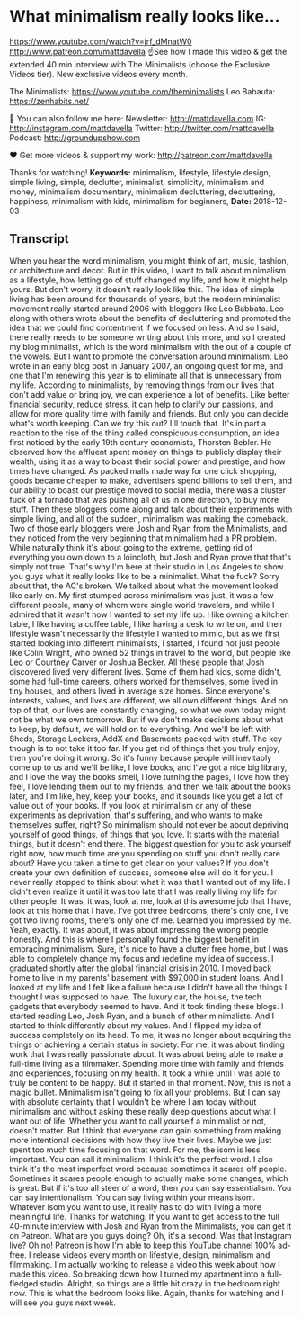 # What minimalism really looks like...
https://www.youtube.com/watch?v=jrf_dMnatW0
http://www.patreon.com/mattdavella
☝See how I made this video & get the extended 40 min interview with The Minimalists (choose the Exclusive Videos tier). New exclusive videos every month.

The Minimalists:  https://www.youtube.com/theminimalists
Leo Babauta:  https://zenhabits.net/

💯 You can also follow me here:
Newsletter:  http://mattdavella.com
IG:  http://instagram.com/mattdavella
Twitter:  http://twitter.com/mattdavella
Podcast:  http://groundupshow.com

❤️ Get more videos & support my work:
http://patreon.com/mattdavella

Thanks for watching!
**Keywords:** minimalism, lifestyle, lifestyle design, simple living, simple, declutter, minimalist, simplicity, minimalism and money, minimalism documentary, minimalism decluttering, decluttering, happiness, minimalism with kids, minimalism for beginners, 
**Date:** 2018-12-03

## Transcript
 When you hear the word minimalism, you might think of art, music, fashion, or architecture and decor. But in this video, I want to talk about minimalism as a lifestyle, how letting go of stuff changed my life, and how it might help yours. But don't worry, it doesn't really look like this. The idea of simple living has been around for thousands of years, but the modern minimalist movement really started around 2006 with bloggers like Leo Babbata. Leo along with others wrote about the benefits of decluttering and promoted the idea that we could find contentment if we focused on less. And so I said, there really needs to be someone writing about this more, and so I created my blog minimalist, which is the word minimalism with the out of a couple of the vowels. But I want to promote the conversation around minimalism. Leo wrote in an early blog post in January 2007, an ongoing quest for me, and one that I'm renewing this year is to eliminate all that is unnecessary from my life. According to minimalists, by removing things from our lives that don't add value or bring joy, we can experience a lot of benefits. Like better financial security, reduce stress, it can help to clarify our passions, and allow for more quality time with family and friends. But only you can decide what's worth keeping. Can we try this out? I'll touch that. It's in part a reaction to the rise of the thing called conspicuous consumption, an idea first noticed by the early 19th century economists, Thorsten Bebler. He observed how the affluent spent money on things to publicly display their wealth, using it as a way to boast their social power and prestige, and how times have changed. As packed malls made way for one click shopping, goods became cheaper to make, advertisers spend billions to sell them, and our ability to boast our prestige moved to social media, there was a cluster fuck of a tornado that was pushing all of us in one direction, to buy more stuff. Then these bloggers come along and talk about their experiments with simple living, and all of the sudden, minimalism was making the comeback. Two of those early bloggers were Josh and Ryan from the Minimalists, and they noticed from the very beginning that minimalism had a PR problem. While naturally think it's about going to the extreme, getting rid of everything you own down to a loincloth, but Josh and Ryan prove that that's simply not true. That's why I'm here at their studio in Los Angeles to show you guys what it really looks like to be a minimalist. What the fuck? Sorry about that, the AC's broken. We talked about what the movement looked like early on. My first stumped across minimalism was just, it was a few different people, many of whom were single world travelers, and while I admired that it wasn't how I wanted to set my life up. I like owning a kitchen table, I like having a coffee table, I like having a desk to write on, and their lifestyle wasn't necessarily the lifestyle I wanted to mimic, but as we first started looking into different minimalists, I started, I found not just people like Colin Wright, who owned 52 things in travel to the world, but people like Leo or Courtney Carver or Joshua Becker. All these people that Josh discovered lived very different lives. Some of them had kids, some didn't, some had full-time careers, others worked for themselves, some lived in tiny houses, and others lived in average size homes. Since everyone's interests, values, and lives are different, we all own different things. And on top of that, our lives are constantly changing, so what we own today might not be what we own tomorrow. But if we don't make decisions about what to keep, by default, we will hold on to everything. And we'll be left with Sheds, Storage Lockers, AddX and Basements packed with stuff. The key though is to not take it too far. If you get rid of things that you truly enjoy, then you're doing it wrong. So it's funny because people will inevitably come up to us and we'll be like, I love books, and I've got a nice big library, and I love the way the books smell, I love turning the pages, I love how they feel, I love lending them out to my friends, and then we talk about the books later, and I'm like, hey, keep your books, and it sounds like you get a lot of value out of your books. If you look at minimalism or any of these experiments as deprivation, that's suffering, and who wants to make themselves suffer, right? So minimalism should not ever be about depriving yourself of good things, of things that you love. It starts with the material things, but it doesn't end there. The biggest question for you to ask yourself right now, how much time are you spending on stuff you don't really care about? Have you taken a time to get clear on your values? If you don't create your own definition of success, someone else will do it for you. I never really stopped to think about what it was that I wanted out of my life. I didn't even realize it until it was too late that I was really living my life for other people. It was, it was, look at me, look at this awesome job that I have, look at this home that I have. I've got three bedrooms, there's only one, I've got two living rooms, there's only one of me. Learned you impressed by me. Yeah, exactly. It was about, it was about impressing the wrong people honestly. And this is where I personally found the biggest benefit in embracing minimalism. Sure, it's nice to have a clutter free home, but I was able to completely change my focus and redefine my idea of success. I graduated shortly after the global financial crisis in 2010. I moved back home to live in my parents' basement with $97,000 in student loans. And I looked at my life and I felt like a failure because I didn't have all the things I thought I was supposed to have. The luxury car, the house, the tech gadgets that everybody seemed to have. And it took finding these blogs. I started reading Leo, Josh Ryan, and a bunch of other minimalists. And I started to think differently about my values. And I flipped my idea of success completely on its head. To me, it was no longer about acquiring the things or achieving a certain status in society. For me, it was about finding work that I was really passionate about. It was about being able to make a full-time living as a filmmaker. Spending more time with family and friends and experiences, focusing on my health. It took a while until I was able to truly be content to be happy. But it started in that moment. Now, this is not a magic bullet. Minimalism isn't going to fix all your problems. But I can say with absolute certainty that I wouldn't be where I am today without minimalism and without asking these really deep questions about what I want out of life. Whether you want to call yourself a minimalist or not, doesn't matter. But I think that everyone can gain something from making more intentional decisions with how they live their lives. Maybe we just spent too much time focusing on that word. For me, the isom is less important. You can call it minimalism. I think it's the perfect word. I also think it's the most imperfect word because sometimes it scares off people. Sometimes it scares people enough to actually make some changes, which is great. But if it's too all steer of a word, then you can say essentialism. You can say intentionalism. You can say living within your means isom. Whatever isom you want to use, it really has to do with living a more meaningful life. Thanks for watching. If you want to get access to the full 40-minute interview with Josh and Ryan from the Minimalists, you can get it on Patreon. What are you guys doing? Oh, it's a second. Was that Instagram live? Oh no! Patreon is how I'm able to keep this YouTube channel 100% ad-free. I release videos every month on lifestyle, design, minimalism and filmmaking. I'm actually working to release a video this week about how I made this video. So breaking down how I turned my apartment into a full-fledged studio. Alright, so things are a little bit crazy in the bedroom right now. This is what the bedroom looks like. Again, thanks for watching and I will see you guys next week.
